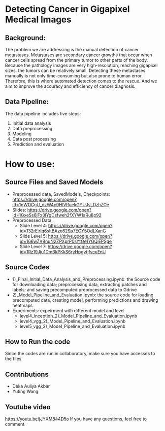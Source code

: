 # Detecting Cancer in Gigapixel Medical Images

## Background:
The problem we are addressing is the manual detection of cancer metastases. Metastases are secondary cancer growths that occur when cancer cells spread from the primary tumor to other parts of the body.
Because the pathology images are very high-resolution, reaching gigapixel sizes. the tumors can be relatively small. Detecting these metastases manually is not only time-consuming but also prone to human error. 
Therefore, this is where automated detection comes to the rescue. And we aim to improve the accuracy and efficiency of cancer diagnosis.

## Data Pipeline:
The data pipeline includes five steps:
1. Initial data analysis
2. Data preprocessing
3. Modeling
4. Data post processing
5. Prediction and evaluation



# How to use:

## Source Files and Saved Models

- Preprocessed data, SavedModels, Checkpoints: https://drive.google.com/open?id=1gWOCgU_nzW4c0HIVRuekGYUJsLDzhZOe
- Slides: https://drive.google.com/open?id=1GxeSs6jFx3lYgDsfweh2fXYW1aRu8p92
- Preprocessed Data:
  - Slide Level 4: https://drive.google.com/open?id=132rEirIq6sltBAzo62Sp7ECY5OdLXanG
  - Slide Level 5: https://drive.google.com/open?id=166wZVBnuN2ZPXprP0sYtGe1YGQjEPSge
  - Slide Level 7: https://drive.google.com/open?id=1Rz19Jju1Dm6kPKkS6ryHpgvtjfvcuEnU

## Source Codes

- 1)_Final_Initial_Data_Analysis_and_Preprocessing.ipynb: the Source code for downloading data; preprocessing data, extracting patches and labels; and saving precomputed preprocessed data to Gdrive
- 2)_Model_Pipeline_and_Evaluation.ipynb: the source code for loading precomputed data, creating model, performing predictions and drawing heatmaps
- Experiments: expeirment with different model and level
  - level4_inception_2)_Model_Pipeline_and_Evaluation.ipynb
  - level4_vgg_2)_Model_Pipeline_and_Evaluation.ipynb
  - level5_vgg_2)_Model_Pipeline_and_Evaluation.ipynb

## How to Run the code

Since the codes are run in collaboratory, make sure you have accesses to the files

## Contributions

- Deka Auliya Akbar 
- Yuting Wang 

## Youtube video
https://youtu.be/jJYXM844D5o
If you have any questions, feel free to comment.
